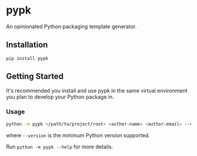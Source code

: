 # pypk

An opinionated Python packaging template generator.

## Installation

`pip install pypk`

## Getting Started

It's recommended you install and use pypk in the same virtual environment you plan to develop your Python package in.

### Usage

```sh
python -m pypk </path/to/project/root> <author-name> <author-email> --version 3.X.X
```

where `--version` is the _minimum_ Python version supported.

Run `python -m pypk --help` for more details.
